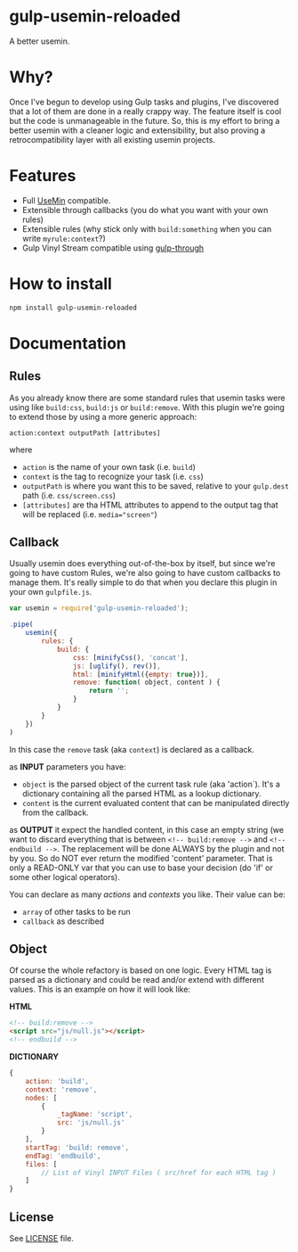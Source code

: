gulp-usemin-reloaded
====================

A better usemin.

# Why?
Once I've begun to develop using Gulp tasks and plugins, I've discovered that a lot of them are done in a really crappy way. The feature itself is cool but the code is unmanageable in the future. So, this is my effort to bring a better usemin with a cleaner logic and extensibility, but also proving a retrocompatibility layer with all existing usemin projects.

# Features
- Full [UseMin](https://github.com/zont/gulp-usemin) compatible.
- Extensible through callbacks (you do what you want with your own rules)
- Extensible rules (why stick only with `build:something` when you can write `myrule:context`?)
- Gulp Vinyl Stream compatible using [gulp-through](https://github.com/mgcrea/gulp-through)

# How to install

```bash
npm install gulp-usemin-reloaded
```

# Documentation

## Rules
As you already know there are some standard rules that usemin tasks were using like `build:css`, `build:js` or `build:remove`. With this plugin we're going to extend those by using a more generic approach:

`action:context outputPath [attributes]`

where
- `action` is the name of your own task (i.e. `build`)
- `context` is the tag to recognize your task (i.e. `css`)
- `outputPath` is where you want this to be saved, relative to your `gulp.dest` path (i.e. `css/screen.css`)
- `[attributes]` are tha HTML attributes to append to the output tag that will be replaced (i.e. `media="screen"`)

## Callback
Usually usemin does everything out-of-the-box by itself, but since we're going to have custom Rules, we're also going to have custom callbacks to manage them. It's really simple to do that when you declare this plugin in your own `gulpfile.js`.

```javascript
var usemin = require('gulp-usemin-reloaded');

.pipe(
    usemin({
        rules: {
            build: {
                css: [minifyCss(), 'concat'],
                js: [uglify(), rev()],
                html: [minifyHtml({empty: true})],
                remove: function( object, content ) {
                    return '';
                }
            }
        }
    })
)
```

In this case the `remove` task (aka `context`) is declared as a callback.

as **INPUT** parameters you have:
- `object` is the parsed object of the current task rule (aka 'action`). It's a dictionary containing all the parsed HTML as a lookup dictionary.
- `content` is the current evaluated content that can be manipulated directly from the callback.

as **OUTPUT** it expect the handled content, in this case an empty string (we want to discard everything that is between `<!-- build:remove -->` and `<!-- endbuild -->`. The replacement will be done ALWAYS by the plugin and not by you. So do NOT ever return the modified 'content' parameter. That is only a READ-ONLY var that you can use to base your decision (do 'if' or some other logical operators).

You can declare as many _actions_ and _contexts_ you like. Their value can be:
- `array` of other tasks to be run
- `callback` as described

## Object
Of course the whole refactory is based on one logic. Every HTML tag is parsed as a dictionary and could be read and/or extend with different values. This is an example on how it will look like:

**HTML**
```html
<!-- build:remove -->
<script src="js/null.js"></script>
<!-- endbuild -->
```

**DICTIONARY**
```javascript
{
    action: 'build',
    context: 'remove',
    nodes: [
        {
            _tagName: 'script',
            src: 'js/null.js'
        }
    ],
    startTag: 'build: remove',
    endTag: 'endbuild',
    files: [
        // List of Vinyl INPUT Files ( src/href for each HTML tag )
    ]
}
```

## License

See [LICENSE](https://github.com/julianxhokaxhiu/gulp-usemin-reloaded/blob/master/LICENSE) file.